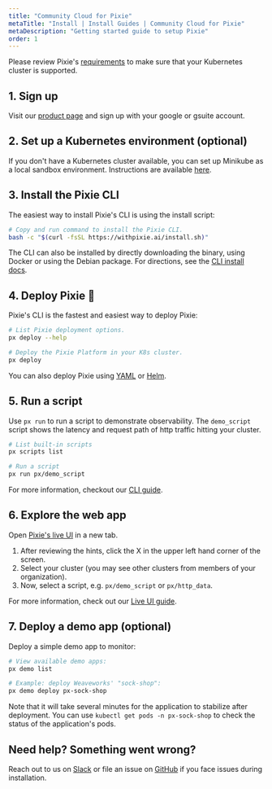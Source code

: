 ```yaml
---
title: "Community Cloud for Pixie"
metaTitle: "Install | Install Guides | Community Cloud for Pixie"
metaDescription: "Getting started guide to setup Pixie"
order: 1
---
```


Please review Pixie's [requirements](/installing-pixie/requirements) to make sure that your Kubernetes cluster is supported. 

## 1. Sign up

Visit our [product page](https://work.withpixie.ai/) and sign up with your google or gsuite account.

## 2. Set up a Kubernetes environment (optional)

If you don't have a Kubernetes cluster available, you can set up Minikube as a local sandbox environment. Instructions are available [here](/installing-pixie/setting-up-k8s/minikube-setup).

## 3. Install the Pixie CLI

The easiest way to install Pixie's CLI is using the install script:

``` bash
# Copy and run command to install the Pixie CLI.
bash -c "$(curl -fsSL https://withpixie.ai/install.sh)"
```

The CLI can also be installed by directly downloading the binary, using Docker or using the Debian package. For directions, see the [CLI install docs](/installing-pixie/install-schemes/cli/).

## 4. Deploy Pixie 🚀

Pixie's CLI is the fastest and easiest way to deploy Pixie:

``` bash
# List Pixie deployment options.
px deploy --help

# Deploy the Pixie Platform in your K8s cluster.
px deploy
```

You can also deploy Pixie using [YAML](/installing-pixie/install-schemes/yaml) or [Helm](/installing-pixie/install-schemes/helm).

## 5. Run a script

Use `px run` to run a script to demonstrate observability. The `demo_script` script shows the latency and request path of http traffic hitting your cluster.
``` bash
# List built-in scripts
px scripts list

# Run a script
px run px/demo_script
```

For more information, checkout our [CLI guide](/using-pixie/using-cli/).

## 6. Explore the web app

Open [Pixie's live UI](https://work.withpixie.ai) in a new tab.
1. After reviewing the hints, click the X in the upper left hand corner of the screen.
2. Select your cluster (you may see other clusters from members of your organization).
3. Now, select a script, e.g. `px/demo_script` or `px/http_data`.

For more information, check out our [Live UI guide](/using-pixie/using-live-ui/).

## 7. Deploy a demo app (optional)

Deploy a simple demo app to monitor:

```bash
# View available demo apps:
px demo list

# Example: deploy Weaveworks' "sock-shop":
px demo deploy px-sock-shop
```

Note that it will take several minutes for the application to stabilize after deployment. You can use `kubectl get pods -n px-sock-shop` to check the status of the application's pods.

## Need help? Something went wrong?

Reach out to us on [Slack](https://slackin.withpixie.ai/) or file an issue on [GitHub](https://github.com/pixie-labs/pixie/issues) if you face issues during installation.
